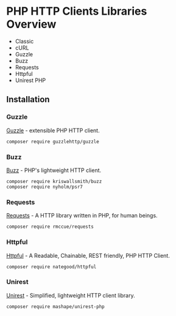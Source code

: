 # PHP HTTP Clients Libraries Overview

- Classic
- cURL
- Guzzle
- Buzz
- Requests 
- Httpful
- Unirest PHP

## Installation

### Guzzle

[Guzzle](https://github.com/guzzle/guzzle) - extensible PHP HTTP client.

```
composer require guzzlehttp/guzzle
```

### Buzz

[Buzz](https://github.com/kriswallsmith/Buzz) - PHP's lightweight HTTP client.

```
composer require kriswallsmith/buzz
composer require nyholm/psr7
```

### Requests

[Requests](https://github.com/WordPress/Requests) - A HTTP library written in PHP, for human beings.

```
composer require rmccue/requests
```

### Httpful

[Httpful](https://github.com/nategood/httpful) - A Readable, Chainable, REST friendly, PHP HTTP Client.

```
composer require nategood/httpful
```

### Unirest

[Unirest](https://github.com/Kong/unirest-php) - Simplified, lightweight HTTP client library.

```
composer require mashape/unirest-php
```
